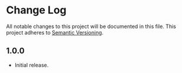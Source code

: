 # Change Log

All notable changes to this project will be documented in this file.
This project adheres to [Semantic Versioning](http://semver.org/).

## 1.0.0
* Initial release.
